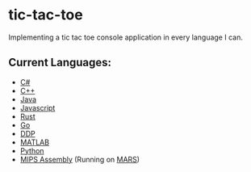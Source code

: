 # tic-tac-toe
Implementing a tic tac toe console application in every language I can.

## Current Languages:
- [C#](/CSharp/tic-tac-toe.cs)
- [C++](/Cpp/tic-tac-toe.cpp)
- [Java](Java/tic-tac-toe.java)
- [Javascript](Javascript/tic-tac-toe.js)
- [Rust](Rust/tic-tac-toe.rs)
- [Go](Go/tic-tac-toe.go)
- [DDP](DDP/tic-tac-toe.ddp)
- [MATLAB](MATLAB/tictactoe.m)
- [Python](Python/tic-tac-toe.py)
- [MIPS Assembly](MIPS/tic-tac-toe.asm) (Running on [MARS](https://courses.missouristate.edu/KenVollmar/MARS/))